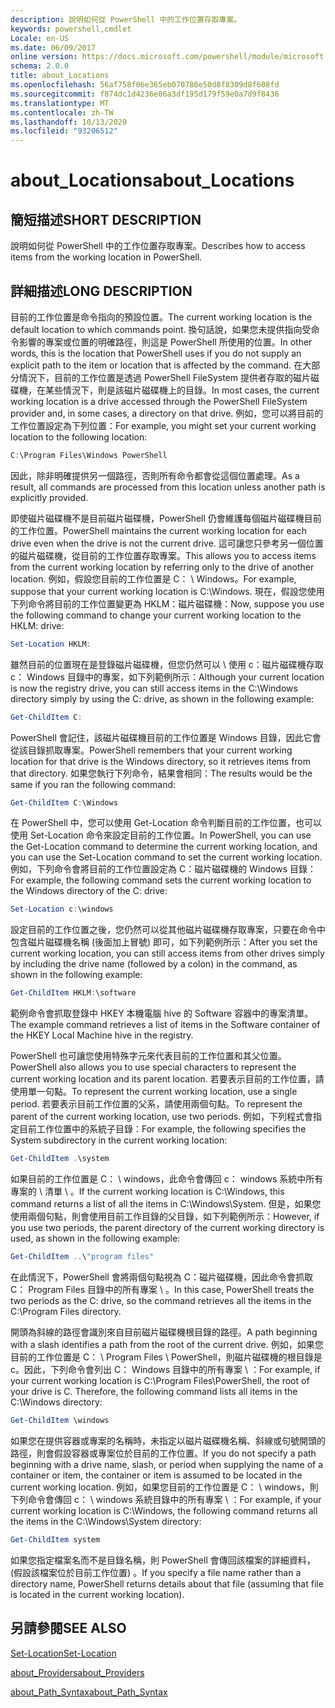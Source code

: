 ```yaml
---
description: 說明如何從 PowerShell 中的工作位置存取專案。
keywords: powershell,cmdlet
Locale: en-US
ms.date: 06/09/2017
online version: https://docs.microsoft.com/powershell/module/microsoft.powershell.core/about/about_locations?view=powershell-7.1&WT.mc_id=ps-gethelp
schema: 2.0.0
title: about_Locations
ms.openlocfilehash: 56af758f06e365eb070786e50d8f8309d8f608fd
ms.sourcegitcommit: f874dc1d4236e06a3df195d179f59e0a7d9f8436
ms.translationtype: MT
ms.contentlocale: zh-TW
ms.lasthandoff: 10/13/2020
ms.locfileid: "93206512"
---
```

# <a name="about_locations"></a><span data-ttu-id="66127-104">about_Locations</span><span class="sxs-lookup"><span data-stu-id="66127-104">about_Locations</span></span>

## <a name="short-description"></a><span data-ttu-id="66127-105">簡短描述</span><span class="sxs-lookup"><span data-stu-id="66127-105">SHORT DESCRIPTION</span></span>
<span data-ttu-id="66127-106">說明如何從 PowerShell 中的工作位置存取專案。</span><span class="sxs-lookup"><span data-stu-id="66127-106">Describes how to access items from the working location in PowerShell.</span></span>

## <a name="long-description"></a><span data-ttu-id="66127-107">詳細描述</span><span class="sxs-lookup"><span data-stu-id="66127-107">LONG DESCRIPTION</span></span>

<span data-ttu-id="66127-108">目前的工作位置是命令指向的預設位置。</span><span class="sxs-lookup"><span data-stu-id="66127-108">The current working location is the default location to which commands point.</span></span>
<span data-ttu-id="66127-109">換句話說，如果您未提供指向受命令影響的專案或位置的明確路徑，則這是 PowerShell 所使用的位置。</span><span class="sxs-lookup"><span data-stu-id="66127-109">In other words, this is the location that PowerShell uses if you do not supply an explicit path to the item or location that is affected by the command.</span></span> <span data-ttu-id="66127-110">在大部分情況下，目前的工作位置是透過 PowerShell FileSystem 提供者存取的磁片磁碟機，在某些情況下，則是該磁片磁碟機上的目錄。</span><span class="sxs-lookup"><span data-stu-id="66127-110">In most cases, the current working location is a drive accessed through the PowerShell FileSystem provider and, in some cases, a directory on that drive.</span></span>
<span data-ttu-id="66127-111">例如，您可以將目前的工作位置設定為下列位置：</span><span class="sxs-lookup"><span data-stu-id="66127-111">For example, you might set your current working location to the following location:</span></span>

```powershell
C:\Program Files\Windows PowerShell
```

<span data-ttu-id="66127-112">因此，除非明確提供另一個路徑，否則所有命令都會從這個位置處理。</span><span class="sxs-lookup"><span data-stu-id="66127-112">As a result, all commands are processed from this location unless another path is explicitly provided.</span></span>

<span data-ttu-id="66127-113">即使磁片磁碟機不是目前磁片磁碟機，PowerShell 仍會維護每個磁片磁碟機目前的工作位置。</span><span class="sxs-lookup"><span data-stu-id="66127-113">PowerShell maintains the current working location for each drive even when the drive is not the current drive.</span></span> <span data-ttu-id="66127-114">這可讓您只參考另一個位置的磁片磁碟機，從目前的工作位置存取專案。</span><span class="sxs-lookup"><span data-stu-id="66127-114">This allows you to access items from the current working location by referring only to the drive of another location.</span></span>
<span data-ttu-id="66127-115">例如，假設您目前的工作位置是 C： \\ Windows。</span><span class="sxs-lookup"><span data-stu-id="66127-115">For example, suppose that your current working location is C:\\Windows.</span></span> <span data-ttu-id="66127-116">現在，假設您使用下列命令將目前的工作位置變更為 HKLM：磁片磁碟機：</span><span class="sxs-lookup"><span data-stu-id="66127-116">Now, suppose you use the following command to change your current working location to the HKLM: drive:</span></span>

```powershell
Set-Location HKLM:
```

<span data-ttu-id="66127-117">雖然目前的位置現在是登錄磁片磁碟機，但您仍然可以 \\ 使用 c：磁片磁碟機存取 c： Windows 目錄中的專案，如下列範例所示：</span><span class="sxs-lookup"><span data-stu-id="66127-117">Although your current location is now the registry drive, you can still access items in the C:\\Windows directory simply by using the C: drive, as shown in the following example:</span></span>

```powershell
Get-ChildItem C:
```

<span data-ttu-id="66127-118">PowerShell 會記住，該磁片磁碟機目前的工作位置是 Windows 目錄，因此它會從該目錄抓取專案。</span><span class="sxs-lookup"><span data-stu-id="66127-118">PowerShell remembers that your current working location for that drive is the Windows directory, so it retrieves items from that directory.</span></span> <span data-ttu-id="66127-119">如果您執行下列命令，結果會相同：</span><span class="sxs-lookup"><span data-stu-id="66127-119">The results would be the same if you ran the following command:</span></span>

```powershell
Get-ChildItem C:\Windows
```

<span data-ttu-id="66127-120">在 PowerShell 中，您可以使用 Get-Location 命令判斷目前的工作位置，也可以使用 Set-Location 命令來設定目前的工作位置。</span><span class="sxs-lookup"><span data-stu-id="66127-120">In PowerShell, you can use the Get-Location command to determine the current working location, and you can use the Set-Location command to set the current working location.</span></span> <span data-ttu-id="66127-121">例如，下列命令會將目前的工作位置設定為 C：磁片磁碟機的 Windows 目錄：</span><span class="sxs-lookup"><span data-stu-id="66127-121">For example, the following command sets the current working location to the Windows directory of the C: drive:</span></span>

```powershell
Set-Location c:\windows
```

<span data-ttu-id="66127-122">設定目前的工作位置之後，您仍然可以從其他磁片磁碟機存取專案，只要在命令中包含磁片磁碟機名稱 (後面加上冒號) 即可，如下列範例所示：</span><span class="sxs-lookup"><span data-stu-id="66127-122">After you set the current working location, you can still access items from other drives simply by including the drive name (followed by a colon) in the command, as shown in the following example:</span></span>

```powershell
Get-ChildItem HKLM:\software
```

<span data-ttu-id="66127-123">範例命令會抓取登錄中 HKEY 本機電腦 hive 的 Software 容器中的專案清單。</span><span class="sxs-lookup"><span data-stu-id="66127-123">The example command retrieves a list of items in the Software container of the HKEY Local Machine hive in the registry.</span></span>

<span data-ttu-id="66127-124">PowerShell 也可讓您使用特殊字元來代表目前的工作位置和其父位置。</span><span class="sxs-lookup"><span data-stu-id="66127-124">PowerShell also allows you to use special characters to represent the current working location and its parent location.</span></span> <span data-ttu-id="66127-125">若要表示目前的工作位置，請使用單一句點。</span><span class="sxs-lookup"><span data-stu-id="66127-125">To represent the current working location, use a single period.</span></span> <span data-ttu-id="66127-126">若要表示目前工作位置的父系，請使用兩個句點。</span><span class="sxs-lookup"><span data-stu-id="66127-126">To represent the parent of the current working location, use two periods.</span></span> <span data-ttu-id="66127-127">例如，下列程式會指定目前工作位置中的系統子目錄：</span><span class="sxs-lookup"><span data-stu-id="66127-127">For example, the following specifies the System subdirectory in the current working location:</span></span>

```powershell
Get-ChildItem .\system
```

<span data-ttu-id="66127-128">如果目前的工作位置是 C： \\ windows，此命令會傳回 c： windows 系統中所有專案的 \\ 清單 \\ 。</span><span class="sxs-lookup"><span data-stu-id="66127-128">If the current working location is C:\\Windows, this command returns a list of all the items in C:\\Windows\\System.</span></span> <span data-ttu-id="66127-129">但是，如果您使用兩個句點，則會使用目前工作目錄的父目錄，如下列範例所示：</span><span class="sxs-lookup"><span data-stu-id="66127-129">However, if you use two periods, the parent directory of the current working directory is used, as shown in the following example:</span></span>

```powershell
Get-ChildItem ..\"program files"
```

<span data-ttu-id="66127-130">在此情況下，PowerShell 會將兩個句點視為 C：磁片磁碟機，因此命令會抓取 C： Program Files 目錄中的所有專案 \\ 。</span><span class="sxs-lookup"><span data-stu-id="66127-130">In this case, PowerShell treats the two periods as the C: drive, so the command retrieves all the items in the C:\\Program Files directory.</span></span>

<span data-ttu-id="66127-131">開頭為斜線的路徑會識別來自目前磁片磁碟機根目錄的路徑。</span><span class="sxs-lookup"><span data-stu-id="66127-131">A path beginning with a slash identifies a path from the root of the current drive.</span></span> <span data-ttu-id="66127-132">例如，如果您目前的工作位置是 C： \\ Program Files \\ PowerShell，則磁片磁碟機的根目錄是 c。因此，下列命令會列出 C： Windows 目錄中的所有專案 \\ ：</span><span class="sxs-lookup"><span data-stu-id="66127-132">For example, if your current working location is C:\\Program Files\\PowerShell, the root of your drive is C. Therefore, the following command lists all items in the C:\\Windows directory:</span></span>

```powershell
Get-ChildItem \windows
```

<span data-ttu-id="66127-133">如果您在提供容器或專案的名稱時，未指定以磁片磁碟機名稱、斜線或句號開頭的路徑，則會假設容器或專案位於目前的工作位置。</span><span class="sxs-lookup"><span data-stu-id="66127-133">If you do not specify a path beginning with a drive name, slash, or period when supplying the name of a container or item, the container or item is assumed to be located in the current working location.</span></span> <span data-ttu-id="66127-134">例如，如果您目前的工作位置是 C： \\ windows，則下列命令會傳回 c： \\ windows 系統目錄中的所有專案 \\ ：</span><span class="sxs-lookup"><span data-stu-id="66127-134">For example, if your current working location is C:\\Windows, the following command returns all the items in the C:\\Windows\\System directory:</span></span>

```powershell
Get-ChildItem system
```

<span data-ttu-id="66127-135">如果您指定檔案名而不是目錄名稱，則 PowerShell 會傳回該檔案的詳細資料， (假設該檔案位於目前工作位置) 。</span><span class="sxs-lookup"><span data-stu-id="66127-135">If you specify a file name rather than a directory name, PowerShell returns details about that file (assuming that file is located in the current working location).</span></span>

## <a name="see-also"></a><span data-ttu-id="66127-136">另請參閱</span><span class="sxs-lookup"><span data-stu-id="66127-136">SEE ALSO</span></span>

[<span data-ttu-id="66127-137">Set-Location</span><span class="sxs-lookup"><span data-stu-id="66127-137">Set-Location</span></span>](xref:Microsoft.PowerShell.Management.Set-Location)

[<span data-ttu-id="66127-138">about_Providers</span><span class="sxs-lookup"><span data-stu-id="66127-138">about_Providers</span></span>](about_Providers.md)

[<span data-ttu-id="66127-139">about_Path_Syntax</span><span class="sxs-lookup"><span data-stu-id="66127-139">about_Path_Syntax</span></span>](about_Path_Syntax.md)

